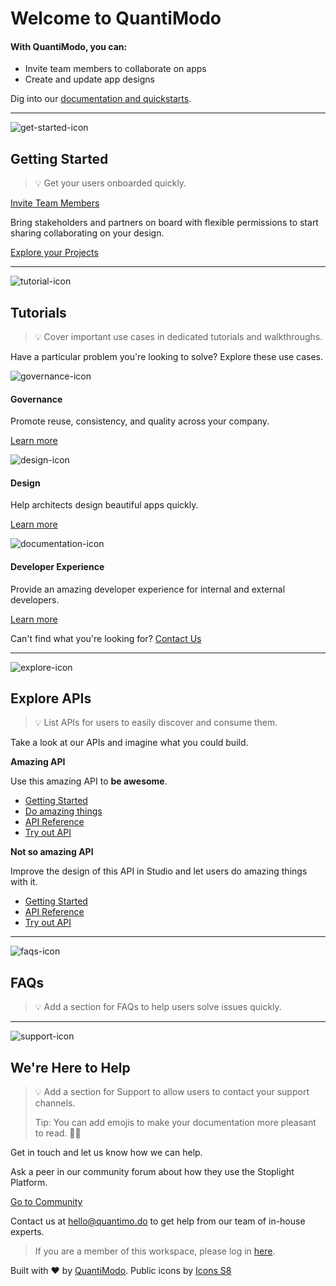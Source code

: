 # Welcome to QuantiModo

#### With QuantiModo, you can:

* Invite team members to collaborate on apps
* Create and update app designs

Dig into our [documentation and quickstarts](https://builder.quantimo.do/).

***

![get-started-icon](https://img.icons8.com/cotton/128/000000/launch-rocket.png)

## Getting Started

> 💡 Get your users onboarded quickly.

[Invite Team Members](https://builder.quantimo.do/)

Bring stakeholders and partners on board with flexible permissions to start sharing collaborating on your design.

[Explore your Projects](https://builder.quantimo.do/)

***

![tutorial-icon](https://img.icons8.com/cotton/128/000000/abc.png)

## Tutorials

> 💡 Cover important use cases in dedicated tutorials and walkthroughs.

Have a particular problem you're looking to solve? Explore these use cases.

![governance-icon](https://img.icons8.com/cotton/64/000000/courthouse.png)

#### Governance

Promote reuse, consistency, and quality across your company.

[Learn more](https://builder.quantimo.do/)

![design-icon](https://img.icons8.com/cotton/64/000000/color-palette.png)

#### Design

Help architects design beautiful apps quickly.

[Learn more](https://builder.quantimo.do/)

![documentation-icon](https://img.icons8.com/cotton/64/000000/spaceship-launch-documentation.png)

#### Developer Experience

Provide an amazing developer experience for internal and external developers.

[Learn more](https://builder.quantimo.do/)

Can't find what you're looking for? [Contact Us](home.md#were-here-to-help)

***

![explore-icon](https://img.icons8.com/cotton/64/000000/search-in-cloud.png)

## Explore APIs

> 💡 List APIs for users to easily discover and consume them.

Take a look at our APIs and imagine what you could build.

**Amazing API**

Use this amazing API to **be awesome**.

* [Getting Started](home.md)
* [Do amazing things](home.md)
* [API Reference](home.md)
* [Try out API](home.md)

**Not so amazing API**

Improve the design of this API in Studio and let users do amazing things with it.

* [Getting Started](https://builder.quantimo.do/)
* [API Reference](https://builder.quantimo.do/)
* [Try out API](https://builder.quantimo.do/)

***

![faqs-icon](https://img.icons8.com/cotton/64/000000/scroll--v1.png)

## FAQs

> 💡 Add a section for FAQs to help users solve issues quickly.

***

![support-icon](https://img.icons8.com/cotton/64/000000/technical-support.png)

## We're Here to Help

> 💡 Add a section for Support to allow users to contact your support channels.
>
> Tip: You can add emojis to make your documentation more pleasant to read. 🎉🎉

Get in touch and let us know how we can help.

Ask a peer in our community forum about how they use the Stoplight Platform.

[Go to Community](https://github.com/curedao/curedao-web-android-chrome-ios-app-template/discussions)

Contact us at [hello@quantimo.do](mailto:hello@quantimo.do) to get help from our team of in-house experts.

> If you are a member of this workspace, please log in [here](auth/).

Built with ❤ by [QuantiModo](https://quantimo.do). Public icons by [Icons S8](https://icons8.com)
